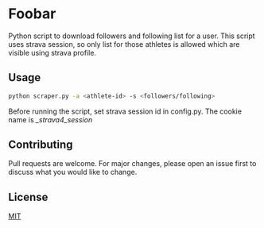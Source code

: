 # Foobar

Python script to download followers and following list for a user. This script uses strava session, so only list for those athletes is allowed which are visible using strava profile.

## Usage

```bash
python scraper.py -a <athlete-id> -s <followers/following>
```
Before running the script, set strava session id in config.py. The cookie name is *_strava4_session*

## Contributing
Pull requests are welcome. For major changes, please open an issue first to discuss what you would like to change.

## License
[MIT](https://choosealicense.com/licenses/mit/)
